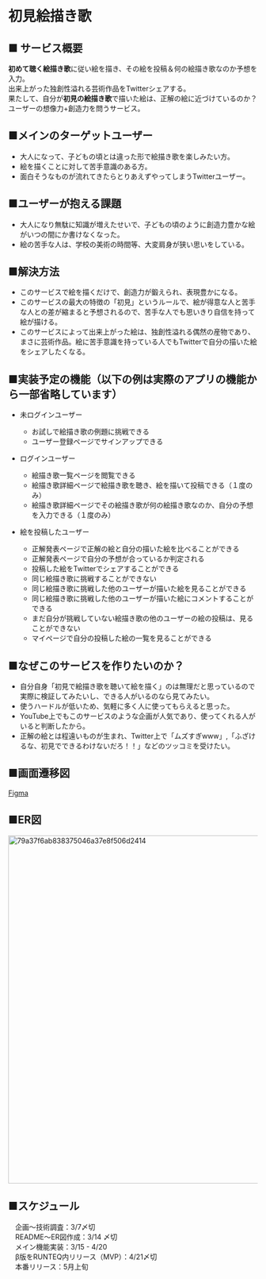 # 初見絵描き歌
## ■ サービス概要
**初めて聴く絵描き歌**に従い絵を描き、その絵を投稿＆何の絵描き歌なのか予想を入力。  
出来上がった独創性溢れる芸術作品をTwitterシェアする。  
果たして、自分が**初見の絵描き歌**で描いた絵は、正解の絵に近づけているのか？  
ユーザーの想像力+創造力を問うサービス。

## ■メインのターゲットユーザー
- 大人になって、子どもの頃とは違った形で絵描き歌を楽しみたい方。
- 絵を描くことに対して苦手意識のある方。
- 面白そうなものが流れてきたらとりあえずやってしまうTwitterユーザー。

## ■ユーザーが抱える課題
- 大人になり無駄に知識が増えたせいで、子どもの頃のように創造力豊かな絵がいつの間にか書けなくなった。
- 絵の苦手な人は、学校の美術の時間等、大変肩身が狭い思いをしている。

## ■解決方法
- このサービスで絵を描くだけで、創造力が鍛えられ、表現豊かになる。
- このサービスの最大の特徴の「初見」というルールで、絵が得意な人と苦手な人との差が縮まると予想されるので、苦手な人でも思いきり自信を持って絵が描ける。
- このサービスによって出来上がった絵は、独創性溢れる偶然の産物であり、まさに芸術作品。絵に苦手意識を持っている人でもTwitterで自分の描いた絵をシェアしたくなる。

## ■実装予定の機能（以下の例は実際のアプリの機能から一部省略しています）
- 未ログインユーザー
  - お試しで絵描き歌の例題に挑戦できる
  - ユーザー登録ページでサインアップできる

- ログインユーザー
  - 絵描き歌一覧ページを閲覧できる
  - 絵描き歌詳細ページで絵描き歌を聴き、絵を描いて投稿できる（１度のみ）
  - 絵描き歌詳細ページでその絵描き歌が何の絵描き歌なのか、自分の予想を入力できる（１度のみ）

- 絵を投稿したユーザー
  - 正解発表ページで正解の絵と自分の描いた絵を比べることができる
  - 正解発表ページで自分の予想が合っているか判定される
  - 投稿した絵をTwitterでシェアすることができる
  - 同じ絵描き歌に挑戦することができない
  - 同じ絵描き歌に挑戦した他のユーザーが描いた絵を見ることができる
  - 同じ絵描き歌に挑戦した他のユーザーが描いた絵にコメントすることができる
  - まだ自分が挑戦していない絵描き歌の他のユーザーの絵の投稿は、見ることができない
  - マイページで自分の投稿した絵の一覧を見ることができる
 
## ■なぜこのサービスを作りたいのか？
- 自分自身「初見で絵描き歌を聴いて絵を描く」のは無理だと思っているので実際に検証してみたいし、できる人がいるのなら見てみたい。
- 使うハードルが低いため、気軽に多く人に使ってもらえると思った。
- YouTube上でもこのサービスのような企画が人気であり、使ってくれる人がいると判断したから。
- 正解の絵とは程遠いものが生まれ、Twitter上で「ムズすぎwww」,「ふざけるな、初見でできるわけないだろ！！」などのツッコミを受けたい。

## ■画面遷移図
[Figma](https://www.figma.com/file/IgjId5gBLyV8JNS5786s9w/%E5%88%9D%E8%A6%8B%E7%B5%B5%E6%8F%8F%E3%81%8D%E6%AD%8C?node-id=0%3A1&t=1PBHCuY2SUIiTfoe-1)

## ■ER図
<img width="701" alt="79a37f6ab838375046a37e8f506d2414" src="https://user-images.githubusercontent.com/105394766/225000917-e9991260-1012-49ee-b804-91d83d95445d.png">

## ■スケジュール
　企画〜技術調査：3/7〆切  
　README〜ER図作成：3/14 〆切  
　メイン機能実装：3/15 - 4/20  
　β版をRUNTEQ内リリース（MVP）：4/21〆切  
　本番リリース：5月上旬  
